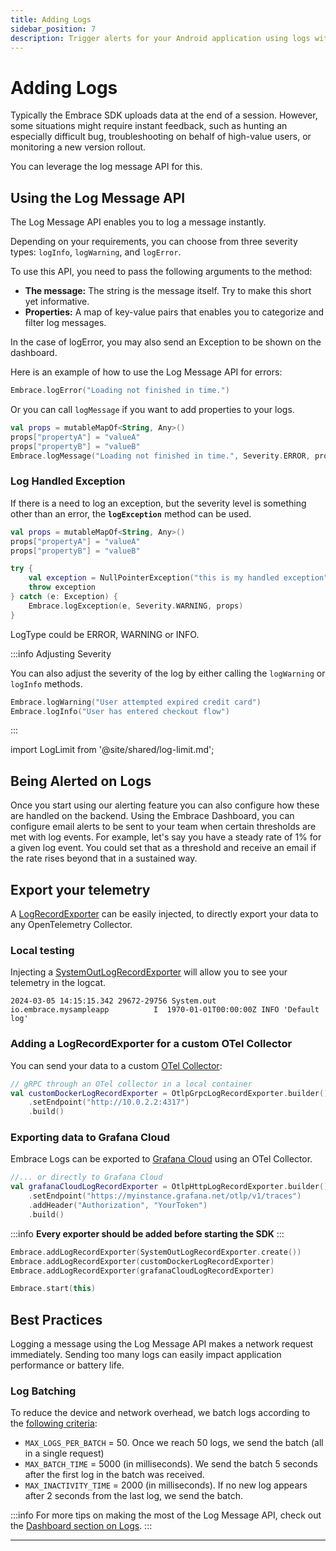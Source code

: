 ```yaml
---
title: Adding Logs
sidebar_position: 7
description: Trigger alerts for your Android application using logs with the Embrace SDK
---
```


# Adding Logs

Typically the Embrace SDK uploads data at the end of a session. However, some situations
might require instant feedback, such as hunting an especially difficult bug, troubleshooting
on behalf of high-value users, or monitoring a new version rollout.

You can leverage the log message API for this.

## Using the Log Message API

The Log Message API enables you to log a message instantly.

Depending on your requirements, you can choose from three severity types: `logInfo`, `logWarning`, and `logError`.

To use this API, you need to pass the following arguments to the method:

- **The message:** The string is the message itself. Try to make this short yet informative.
- **Properties:** A map of key-value pairs that enables you to categorize and filter log messages.

In the case of logError, you may also send an Exception to be shown on the dashboard.

Here is an example of how to use the Log Message API for errors:

```kotlin
Embrace.logError("Loading not finished in time.")
```

Or you can call `logMessage` if you want to add properties to your logs.

```kotlin
val props = mutableMapOf<String, Any>()
props["propertyA"] = "valueA"
props["propertyB"] = "valueB"
Embrace.logMessage("Loading not finished in time.", Severity.ERROR, props)
```

### Log Handled Exception

If there is a need to log an exception, but the severity level is something other than an error, the **`logException`** method can be used.

```kotlin
val props = mutableMapOf<String, Any>()
props["propertyA"] = "valueA"
props["propertyB"] = "valueB"

try {
    val exception = NullPointerException("this is my handled exception")
    throw exception
} catch (e: Exception) {
    Embrace.logException(e, Severity.WARNING, props)
}
```

LogType could be ERROR,  WARNING or INFO.

:::info Adjusting Severity

You can also adjust the severity of the log by either calling the `logWarning` or `logInfo` methods.

```kotlin
Embrace.logWarning("User attempted expired credit card")
Embrace.logInfo("User has entered checkout flow")
```

:::

import LogLimit from '@site/shared/log-limit.md';

<LogLimit />

## Being Alerted on Logs

Once you start using our alerting feature you can also configure how these are handled on the backend.
Using the Embrace Dashboard, you can configure email alerts to be sent to your team when certain thresholds are met with log events.
For example, let's say you have a steady rate of 1% for a given log event. You could set that as a threshold and receive an email if the rate rises beyond that in a sustained way.

## Export your telemetry

A [LogRecordExporter](https://opentelemetry.io/docs/specs/otel/logs/sdk/#logrecordexporter) can be easily injected, to directly export your data to any OpenTelemetry Collector.

### Local testing

Injecting a [SystemOutLogRecordExporter](https://github.com/open-telemetry/opentelemetry-java/blob/main/exporters/logging/src/main/java/io/opentelemetry/exporter/logging/SystemOutLogRecordExporter.java) will allow you to see your telemetry in the logcat.

```text
2024-03-05 14:15:15.342 29672-29756 System.out     io.embrace.mysampleapp          I  1970-01-01T00:00:00Z INFO 'Default log'
```

### Adding a LogRecordExporter for a custom OTel Collector

You can send your data to a custom [OTel Collector](https://github.com/open-telemetry/opentelemetry-java/blob/main/exporters/otlp/all/src/main/java/io/opentelemetry/exporter/otlp/logs/OtlpGrpcLogRecordExporter.java):

```kotlin
// gRPC through an OTel collector in a local container
val customDockerLogRecordExporter = OtlpGrpcLogRecordExporter.builder()
    .setEndpoint("http://10.0.2.2:4317")
    .build()
```

### Exporting data to Grafana Cloud

Embrace Logs can be exported to [Grafana Cloud](https://grafana.com/docs/opentelemetry/collector/opentelemetry-collector/) using an OTel Collector.

```kotlin
//... or directly to Grafana Cloud
val grafanaCloudLogRecordExporter = OtlpHttpLogRecordExporter.builder()
    .setEndpoint("https://myinstance.grafana.net/otlp/v1/traces")
    .addHeader("Authorization", "YourToken")
    .build()
```

:::info
**Every exporter should be added before starting the SDK**
:::

```kotlin
Embrace.addLogRecordExporter(SystemOutLogRecordExporter.create())
Embrace.addLogRecordExporter(customDockerLogRecordExporter)
Embrace.addLogRecordExporter(grafanaCloudLogRecordExporter)

Embrace.start(this)
```

## Best Practices

Logging a message using the Log Message API makes a network request immediately.
Sending too many logs can easily impact application performance or battery life.

### Log Batching

To reduce the device and network overhead, we batch logs according to the [following criteria](https://github.com/embrace-io/embrace-android-sdk/blob/15f3376641992c52e947869a018364fcfea857f6/embrace-android-sdk/src/main/java/io/embrace/android/embracesdk/internal/logs/LogOrchestrator.kt):

- `MAX_LOGS_PER_BATCH` = 50. Once we reach 50 logs, we send the batch (all in a single request)
- `MAX_BATCH_TIME` = 5000 (in milliseconds). We send the batch 5 seconds after the first log in the batch was received.
- `MAX_INACTIVITY_TIME` = 2000 (in milliseconds). If no new log appears after 2 seconds from the last log, we send the batch.

:::info
For more tips on making the most of the Log Message API, check out the [Dashboard section on Logs](/product/logs/log-messages.md).
:::

---
